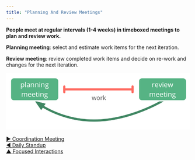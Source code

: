 ```yaml
---
title: "Planning And Review Meetings"
---
```



**People meet at regular intervals (1-4 weeks) in timeboxed meetings to plan and review work.**

**Planning meeting**: select and estimate work items for the next iteration.

**Review meeting**: review completed work items and decide on re-work and changes for the next iteration.

![Planning and review meetings](img/meetings/planning-review.png)


[&#9654; Coordination Meeting](coordination-meeting.html)<br/>[&#9664; Daily Standup](daily-standup.html)<br/>[&#9650; Focused Interactions](focused-interactions.html)

